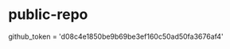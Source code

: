 



# public-repo















github_token = 'd08c4e1850be9b69be3ef160c50ad50fa3676af4'




















